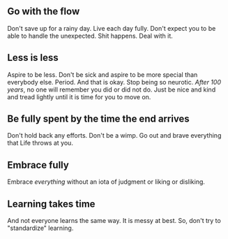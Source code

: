 <!-- title: What 2020 taught me -->

## Go with the flow
Don't save up for a rainy day. Live each day fully. Don't expect you to be able to handle the unexpected. Shit happens. Deal with it. 

## Less is less

Aspire to be less. Don't be sick and aspire to be more special than everybody else. Period. And that is okay. Stop being so neurotic. _After 100 years_, no one will remember you did or did not do. Just be nice and kind and tread lightly until it is time for you to move on. 

## Be fully spent by the time the end arrives 
Don't hold back any efforts. Don't be a wimp. Go out and brave everything that Life throws at you. 

## Embrace fully

Embrace _everything_ without an iota of judgment or liking or disliking.


## Learning takes time

And not everyone learns the same way. It is messy at best. So, don't try to "standardize" learning.
